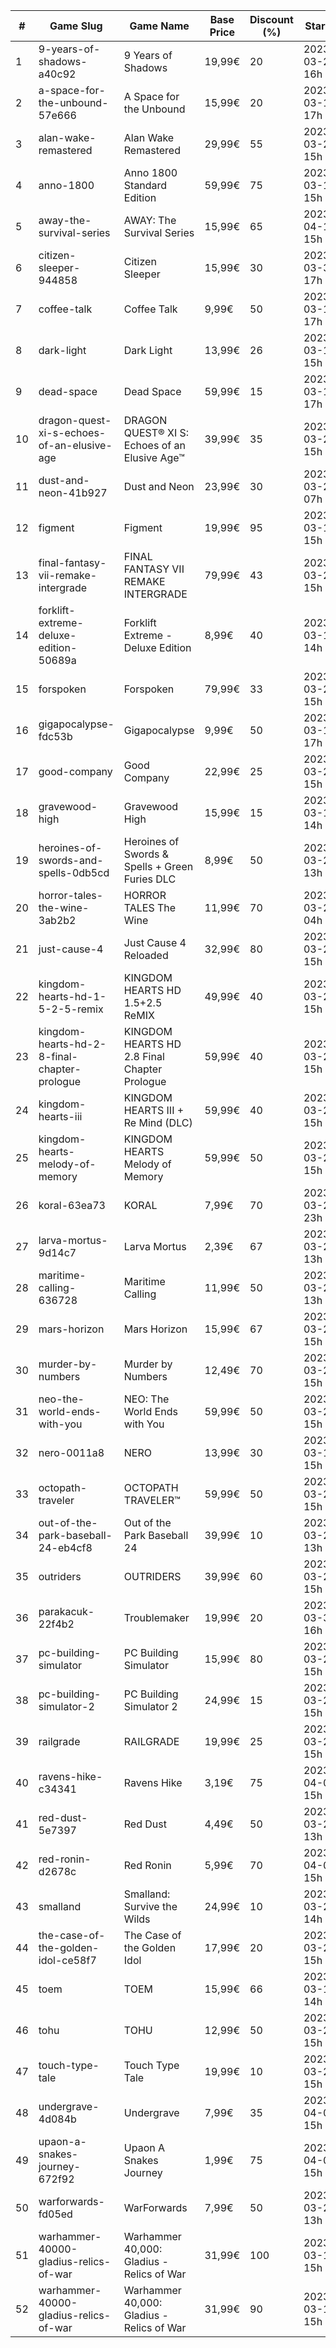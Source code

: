 |#|Game Slug|Game Name|Base Price|Discount (%)|Starts|Ends|
|---|---|---|---|---|---|---|
|1|9-years-of-shadows-a40c92|9 Years of Shadows|19,99€|20|2023-03-27 16h|2023-04-03 16h|
|2|a-space-for-the-unbound-57e666|A Space for the Unbound|15,99€|20|2023-03-16 17h|2023-03-26 17h|
|3|alan-wake-remastered|Alan Wake Remastered|29,99€|55|2023-03-28 15h|2023-04-04 15h|
|4|anno-1800|Anno 1800 Standard Edition|59,99€|75|2023-03-16 15h|2023-03-23 16h|
|5|away-the-survival-series|AWAY: The Survival Series|15,99€|65|2023-04-15 15h|2023-04-29 15h|
|6|citizen-sleeper-944858|Citizen Sleeper|15,99€|30|2023-03-30 17h|2023-04-05 17h|
|7|coffee-talk|Coffee Talk|9,99€|50|2023-03-16 17h|2023-03-23 17h|
|8|dark-light|Dark Light|13,99€|26|2023-03-16 15h|2023-03-24 15h|
|9|dead-space|Dead Space|59,99€|15|2023-03-16 17h|2023-03-23 17h|
|10|dragon-quest-xi-s-echoes-of-an-elusive-age|DRAGON QUEST® XI S: Echoes of an Elusive Age™|39,99€|35|2023-03-27 15h|2023-04-03 16h|
|11|dust-and-neon-41b927|Dust and Neon|23,99€|30|2023-03-27 07h|2023-04-03 07h|
|12|figment|Figment|19,99€|95|2023-03-16 15h|2023-04-09 15h|
|13|final-fantasy-vii-remake-intergrade|FINAL FANTASY VII REMAKE INTERGRADE|79,99€|43|2023-03-27 15h|2023-04-03 16h|
|14|forklift-extreme-deluxe-edition-50689a|Forklift Extreme - Deluxe Edition|8,99€|40|2023-03-16 14h|2023-03-23 14h|
|15|forspoken|Forspoken|79,99€|33|2023-03-23 15h|2023-04-03 16h|
|16|gigapocalypse-fdc53b|Gigapocalypse|9,99€|50|2023-03-16 17h|2023-03-23 17h|
|17|good-company|Good Company|22,99€|25|2023-03-28 15h|2023-04-04 15h|
|18|gravewood-high|Gravewood High|15,99€|15|2023-03-16 14h|2023-03-23 14h|
|19|heroines-of-swords-and-spells-0db5cd|Heroines of Swords & Spells + Green Furies DLC|8,99€|50|2023-03-21 13h|2023-03-28 13h|
|20|horror-tales-the-wine-3ab2b2|HORROR TALES The Wine|11,99€|70|2023-03-22 04h|2023-04-02 04h|
|21|just-cause-4|Just Cause 4 Reloaded|32,99€|80|2023-03-27 15h|2023-04-03 16h|
|22|kingdom-hearts-hd-1-5-2-5-remix|KINGDOM HEARTS HD 1.5+2.5 ReMIX|49,99€|40|2023-03-27 15h|2023-04-03 16h|
|23|kingdom-hearts-hd-2-8-final-chapter-prologue|KINGDOM HEARTS HD 2.8 Final Chapter Prologue|59,99€|40|2023-03-27 15h|2023-04-03 16h|
|24|kingdom-hearts-iii|KINGDOM HEARTS III + Re Mind (DLC)|59,99€|40|2023-03-27 15h|2023-04-03 16h|
|25|kingdom-hearts-melody-of-memory|KINGDOM HEARTS Melody of Memory|59,99€|50|2023-03-27 15h|2023-04-03 16h|
|26|koral-63ea73|KORAL|7,99€|70|2023-03-23 23h|2023-04-04 23h|
|27|larva-mortus-9d14c7|Larva Mortus|2,39€|67|2023-03-27 13h|2023-04-03 13h|
|28|maritime-calling-636728|Maritime Calling|11,99€|50|2023-03-27 13h|2023-04-03 13h|
|29|mars-horizon|Mars Horizon|15,99€|67|2023-03-28 15h|2023-04-04 15h|
|30|murder-by-numbers|Murder by Numbers|12,49€|70|2023-03-28 15h|2023-04-04 15h|
|31|neo-the-world-ends-with-you|NEO: The World Ends with You|59,99€|50|2023-03-27 15h|2023-04-03 16h|
|32|nero-0011a8|NERO|13,99€|30|2023-03-16 15h|2023-03-23 15h|
|33|octopath-traveler|OCTOPATH TRAVELER™|59,99€|50|2023-03-27 15h|2023-04-03 16h|
|34|out-of-the-park-baseball-24-eb4cf8|Out of the Park Baseball 24|39,99€|10|2023-03-24 13h|2023-04-07 13h|
|35|outriders|OUTRIDERS|39,99€|60|2023-03-27 15h|2023-04-03 16h|
|36|parakacuk-22f4b2|Troublemaker|19,99€|20|2023-03-30 16h|2023-04-06 16h|
|37|pc-building-simulator|PC Building Simulator|15,99€|80|2023-03-28 15h|2023-04-04 15h|
|38|pc-building-simulator-2|PC Building Simulator 2|24,99€|15|2023-03-28 15h|2023-04-04 15h|
|39|railgrade|RAILGRADE|19,99€|25|2023-03-28 15h|2023-04-04 15h|
|40|ravens-hike-c34341|Ravens Hike|3,19€|75|2023-04-03 15h|2023-04-10 15h|
|41|red-dust-5e7397|Red Dust|4,49€|50|2023-03-20 13h|2023-03-27 13h|
|42|red-ronin-d2678c|Red Ronin|5,99€|70|2023-04-03 15h|2023-04-10 15h|
|43|smalland|Smalland: Survive the Wilds|24,99€|10|2023-03-29 14h|2023-04-10 14h|
|44|the-case-of-the-golden-idol-ce58f7|The Case of the Golden Idol|17,99€|20|2023-03-23 15h|2023-04-02 15h|
|45|toem|TOEM|15,99€|66|2023-03-16 14h|2023-03-23 14h|
|46|tohu|TOHU|12,99€|50|2023-03-28 15h|2023-04-04 15h|
|47|touch-type-tale|Touch Type Tale|19,99€|10|2023-03-28 15h|2023-04-04 15h|
|48|undergrave-4d084b|Undergrave|7,99€|35|2023-04-03 15h|2023-04-10 15h|
|49|upaon-a-snakes-journey-672f92|Upaon A Snakes Journey|1,99€|75|2023-04-03 15h|2023-04-10 15h|
|50|warforwards-fd05ed|WarForwards|7,99€|50|2023-03-20 13h|2023-03-27 13h|
|51|warhammer-40000-gladius-relics-of-war|Warhammer 40,000: Gladius - Relics of War|31,99€|100|2023-03-16 15h|2023-03-23 15h|
|52|warhammer-40000-gladius-relics-of-war|Warhammer 40,000: Gladius - Relics of War|31,99€|90|2023-03-16 15h|2023-03-23 15h|
